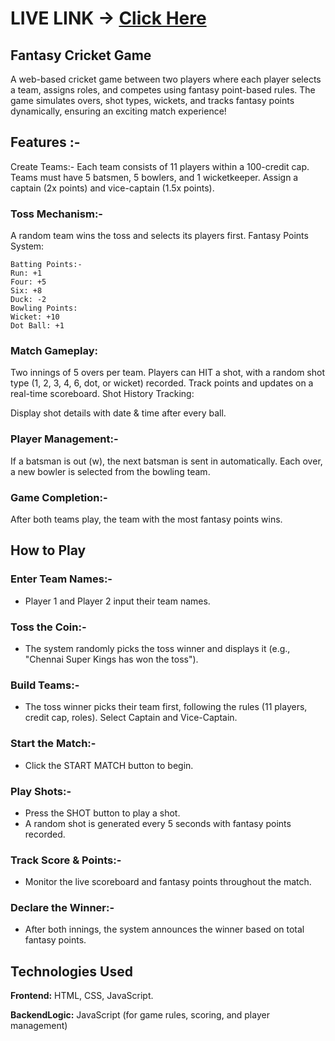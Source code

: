 # LIVE LINK -> [Click Here](https://fantasy-project-by-ashutosh.vercel.app/)
## Fantasy Cricket Game 

A web-based cricket game between two players where each player selects a team, assigns roles, and competes using fantasy point-based rules. The game simulates overs, shot types, wickets, and tracks fantasy points dynamically, ensuring an exciting match experience!

## Features :-

Create Teams:-
Each team consists of 11 players within a 100-credit cap.
Teams must have 5 batsmen, 5 bowlers, and 1 wicketkeeper.
Assign a captain (2x points) and vice-captain (1.5x points).

### Toss Mechanism:-
A random team wins the toss and selects its players first.
Fantasy Points System:

    Batting Points:-
    Run: +1
    Four: +5
    Six: +8
    Duck: -2
    Bowling Points:
    Wicket: +10
    Dot Ball: +1

### Match Gameplay:

Two innings of 5 overs per team.
Players can HIT a shot, with a random shot type (1, 2, 3, 4, 6, dot, or wicket) recorded.
Track points and updates on a real-time scoreboard.
Shot History Tracking:

Display shot details with date & time after every ball.

### Player Management:-
If a batsman is out (w), the next batsman is sent in automatically.
Each over, a new bowler is selected from the bowling team.

### Game Completion:-
After both teams play, the team with the most fantasy points wins.


## How to Play

### Enter Team Names:- 
-   Player 1 and Player 2 input their team names.

### Toss the Coin:-
-   The system randomly picks the toss winner and displays it (e.g., "Chennai Super Kings has won the toss").

### Build Teams:-
-   The toss winner picks their team first, following the rules (11 players, credit cap, roles).
Select Captain and Vice-Captain.

### Start the Match:-
-   Click the START MATCH button to begin.

### Play Shots:-
-   Press the SHOT button to play a shot.
-   A random shot is generated every 5 seconds with fantasy points recorded.

### Track Score & Points:-
-   Monitor the live scoreboard and fantasy points throughout the match.

### Declare the Winner:-
-   After both innings, the system announces the winner based on total fantasy points.


## Technologies Used
**Frontend:**  HTML, CSS, JavaScript.

**BackendLogic:** JavaScript (for game rules, scoring, and player management)